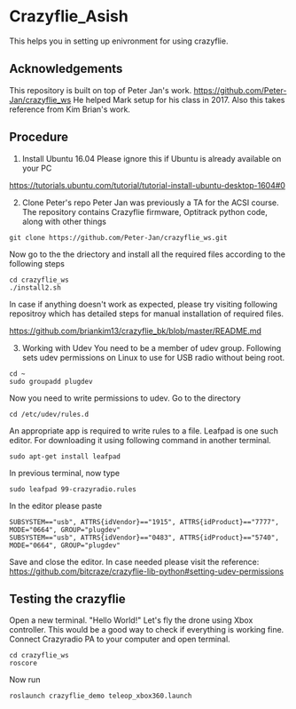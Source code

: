 # Crazyflie_Asish
This helps you in setting up enivronment for using crazyflie.

## Acknowledgements
This repository is built on top of Peter Jan's work. https://github.com/Peter-Jan/crazyflie_ws He helped Mark setup for his class in 2017. Also this takes reference from Kim Brian's work.

## Procedure

1. Install Ubuntu 16.04
Please ignore this if Ubuntu is already available on your PC

  https://tutorials.ubuntu.com/tutorial/tutorial-install-ubuntu-desktop-1604#0

2. Clone Peter's repo
Peter Jan was previously a TA for the ACSI course. The repository contains Crazyflie firmware, Optitrack python code, along with other things
```
git clone https://github.com/Peter-Jan/crazyflie_ws.git
```
Now go to the the driectory and install all the required files according to the following steps
```
cd crazyflie_ws
./install2.sh
```
In case if anything doesn't work as expected, please try visiting following repositroy which has detailed steps for manual installation of required files.

https://github.com/briankim13/crazyflie_bk/blob/master/README.md

3. Working with Udev
  You need to be a member of udev group. Following sets udev permissions on Linux to use for USB radio without being root.
  ```
  cd ~
  sudo groupadd plugdev
  ```
  Now you need to write permissions to udev. Go to the directory
  ```
  cd /etc/udev/rules.d
  ```
  An appropriate app is required to write rules to a file. Leafpad is one such editor. For downloading it using following command in another terminal.
```
sudo apt-get install leafpad
```
In previous terminal, now type
```
sudo leafpad 99-crazyradio.rules
```
In the editor please paste
```
SUBSYSTEM=="usb", ATTRS{idVendor}=="1915", ATTRS{idProduct}=="7777", MODE="0664", GROUP="plugdev"
SUBSYSTEM=="usb", ATTRS{idVendor}=="0483", ATTRS{idProduct}=="5740", MODE="0664", GROUP="plugdev"
```
Save and close the editor. In case needed please visit the reference: https://github.com/bitcraze/crazyflie-lib-python#setting-udev-permissions

## Testing the crazyflie

Open a new terminal. "Hello World!" Let's fly the drone using Xbox controller. This would be a good way to check if everything is working fine. Connect Crazyradio PA to your computer and open terminal.
```
cd crazyflie_ws
roscore
```
Now run
```
roslaunch crazyflie_demo teleop_xbox360.launch
```



      
